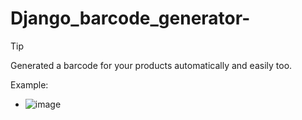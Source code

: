 # Django_barcode_generator-


> [!TIP]
> Generated a barcode for your products automatically and easily too.

Example: 


- ![image](https://github.com/user-attachments/assets/614a01a1-cb91-4840-a308-15696d6883cc)


